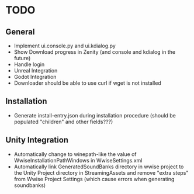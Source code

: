 # TODO

## General

- Implement ui.console.py and ui.kdialog.py
- Show Download progress in Zenity (and console and kdialog in the future)
- Handle login
- Unreal Integration
- Godot Integration
- Downloader should be able to use curl if wget is not installed

## Installation

- Generate install-entry.json during installation procedure (should be populated "children" and other fields???)

## Unity Integration

- Automatically change to winepath-like the value of WwiseInstallationPathWindows in WwiseSettings.xml
- Automatically link GeneratedSoundBanks directory in wwise project to the Unity Project directory in StreamingAssets and remove "extra steps" from Wwise Project Settings (which cause errors when generating soundbanks)
